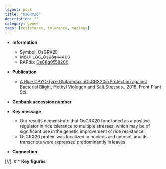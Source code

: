 ```yaml
---
layout: post
title: "OsGRX20"
description: ""
category: genes
tags: [resistance, tolerance, nucleus]
---
```


* **Information**  
    + Symbol: OsGRX20  
    + MSU: [LOC_Os08g44400](http://rice.plantbiology.msu.edu/cgi-bin/ORF_infopage.cgi?orf=LOC_Os08g44400)  
    + RAPdb: [Os08g0558200](http://rapdb.dna.affrc.go.jp/viewer/gbrowse_details/irgsp1?name=Os08g0558200)  

* **Publication**  
    + [A Rice CPYC-Type GlutaredoxinOsGRX20in Protection against Bacterial Blight, Methyl Viologen and Salt Stresses.](http://www.ncbi.nlm.nih.gov/pubmed?term=A+Rice+CPYC-Type+GlutaredoxinOsGRX20in+Protection+against+Bacterial+Blight,+Methyl+Viologen+and+Salt+Stresses.%5BTitle%5D), 2018, Front Plant Sci.

* **Genbank accession number**  

* **Key message**  
    + Our results demonstrate that OsGRX20 functioned as a positive regulator in rice tolerance to multiple stresses, which may be of significant use in the genetic improvement of rice resistance
    + OsGRX20 protein was localized in nucleus and cytosol, and its transcripts were expressed predominantly in leaves

* **Connection**  

[//]: # * **Key figures**  


